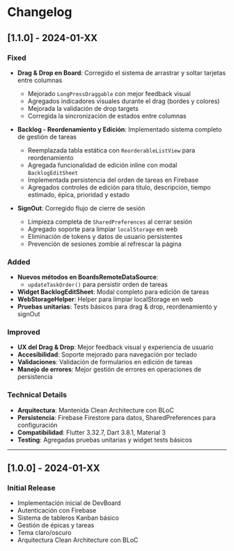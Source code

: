 # Changelog

## [1.1.0] - 2024-01-XX

### Fixed
- **Drag & Drop en Board**: Corregido el sistema de arrastrar y soltar tarjetas entre columnas
  - Mejorado `LongPressDraggable` con mejor feedback visual
  - Agregados indicadores visuales durante el drag (bordes y colores)
  - Mejorada la validación de drop targets
  - Corregida la sincronización de estados entre columnas

- **Backlog - Reordenamiento y Edición**: Implementado sistema completo de gestión de tareas
  - Reemplazada tabla estática con `ReorderableListView` para reordenamiento
  - Agregada funcionalidad de edición inline con modal `BacklogEditSheet`
  - Implementada persistencia del orden de tareas en Firebase
  - Agregados controles de edición para título, descripción, tiempo estimado, épica, prioridad y estado

- **SignOut**: Corregido flujo de cierre de sesión
  - Limpieza completa de `SharedPreferences` al cerrar sesión
  - Agregado soporte para limpiar `localStorage` en web
  - Eliminación de tokens y datos de usuario persistentes
  - Prevención de sesiones zombie al refrescar la página

### Added
- **Nuevos métodos en BoardsRemoteDataSource**:
  - `updateTaskOrder()` para persistir orden de tareas
- **Widget BacklogEditSheet**: Modal completo para edición de tareas
- **WebStorageHelper**: Helper para limpiar localStorage en web
- **Pruebas unitarias**: Tests básicos para drag & drop, reordenamiento y signOut

### Improved
- **UX del Drag & Drop**: Mejor feedback visual y experiencia de usuario
- **Accesibilidad**: Soporte mejorado para navegación por teclado
- **Validaciones**: Validación de formularios en edición de tareas
- **Manejo de errores**: Mejor gestión de errores en operaciones de persistencia

### Technical Details
- **Arquitectura**: Mantenida Clean Architecture con BLoC
- **Persistencia**: Firebase Firestore para datos, SharedPreferences para configuración
- **Compatibilidad**: Flutter 3.32.7, Dart 3.8.1, Material 3
- **Testing**: Agregadas pruebas unitarias y widget tests básicos

---

## [1.0.0] - 2024-01-XX

### Initial Release
- Implementación inicial de DevBoard
- Autenticación con Firebase
- Sistema de tableros Kanban básico
- Gestión de épicas y tareas
- Tema claro/oscuro
- Arquitectura Clean Architecture con BLoC
